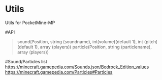 # Utils
Utils for PocketMine-MP

#API
> sound(Position, string (soundname), int(volume)(default 1), int (pitch)(default 1), array (players))
> particle(Position, string (particlename), array (players))

#Sound/Particles list
https://minecraft.gamepedia.com/Sounds.json/Bedrock_Edition_values
https://minecraft.gamepedia.com/Particles#Particles
